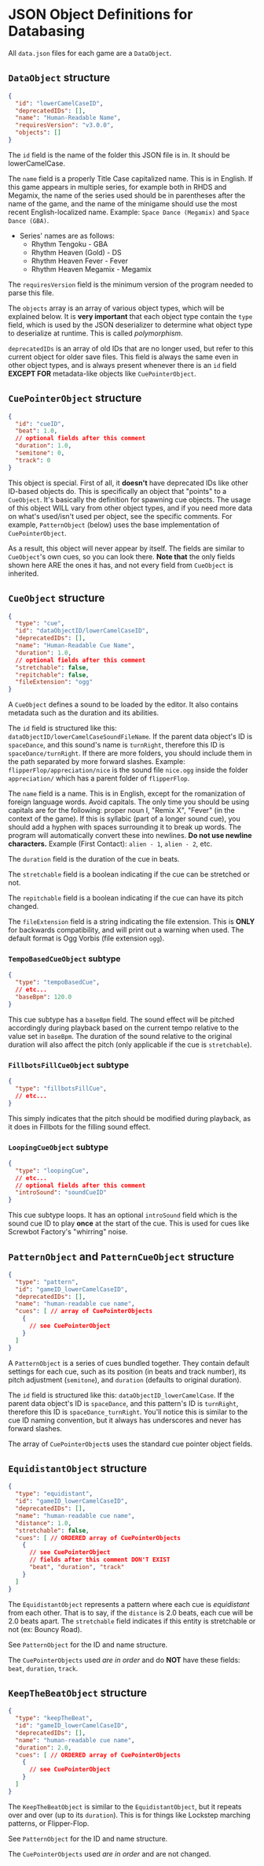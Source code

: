 # JSON Object Definitions for Databasing

All `data.json` files for each game are a `DataObject`.

## `DataObject` structure
```json
{
  "id": "lowerCamelCaseID",
  "deprecatedIDs": [],
  "name": "Human-Readable Name",
  "requiresVersion": "v3.0.0",
  "objects": []
}
```

The `id` field is the name of the folder this JSON file is in.
It should be lowerCamelCase.

The `name` field is a properly Title Case capitalized name. This is in English.
If this game appears in multiple series, for example both in RHDS and Megamix,
the name of the series used should be in parentheses after the name of the game,
and the name of the minigame should use the most recent English-localized name.
Example: `Space Dance (Megamix)` and `Space Dance (GBA)`.

* Series' names are as follows:
  * Rhythm Tengoku - GBA
  * Rhythm Heaven (Gold) - DS
  * Rhythm Heaven Fever - Fever
  * Rhythm Heaven Megamix - Megamix

The `requiresVersion` field is the minimum version of the program needed to
parse this file.

The `objects` array is an array of various object types, which will be
explained below. It is **very important** that each object type contain
the `type` field, which is used by the JSON deserializer to determine
what object type to deserialize at runtime. This is called *polymorphism*.

`deprecatedIDs` is an array of old IDs that are no longer used, but refer
to this current object for older save files. This field is always the same
even in other object types, and is always present whenever there is an
`id` field **EXCEPT FOR** metadata-like objects like `CuePointerObject`.

## `CuePointerObject` structure
```json
{
  "id": "cueID",
  "beat": 1.0,
  // optional fields after this comment
  "duration": 1.0,
  "semitone": 0,
  "track": 0
}
```

This object is special. First of all, it **doesn't** have deprecated IDs
like other ID-based objects do. This is specifically an object that
"points" to a `CueObject`. It's basically the definition for spawning
cue objects. The usage of this object WILL vary from other object types,
and if you need more data on what's used/isn't used per object, see the
specific comments. For example, `PatternObject` (below) uses the base
implementation of `CuePointerObject`.

As a result, this object will never appear by itself. The fields are similar
to `CueObject`'s own cues, so you can look there. **Note that** the only
fields shown here ARE the ones it has, and not every field from `CueObject`
is inherited.

## `CueObject` structure
```json
{
  "type": "cue",
  "id": "dataObjectID/lowerCamelCaseID",
  "deprecatedIDs": [],
  "name": "Human-Readable Cue Name",
  "duration": 1.0,
  // optional fields after this comment
  "stretchable": false,
  "repitchable": false,
  "fileExtension": "ogg"
}
```

A `CueObject` defines a sound to be loaded by the editor. It also contains
metadata such as the duration and its abilities.

The `id` field is structured like this: `dataObjectID/lowerCamelCaseSoundFileName`.
If the parent data object's ID is `spaceDance`, and this sound's name is `turnRight`,
therefore this ID is `spaceDance/turnRight`. If there are more folders, you
should include them in the path separated by more forward slashes. Example:
`flipperFlop/appreciation/nice` is the sound file `nice.ogg` inside the folder `appreciation/`
which has a parent folder of `flipperFlop`.

The `name` field is a name. This is in English, except for the
romanization of foreign language words. Avoid capitals. The only
time you should be using capitals are for the following: proper noun I,
"Remix X", "Fever" (in the context of the game).
If this is syllabic (part of a longer sound cue), you should add a hyphen with
spaces surrounding it to break up words. The program will automatically convert these
into newlines. **Do not use newline characters.**
Example (First Contact): `alien - 1`, `alien - 2`, etc.

The `duration` field is the duration of the cue in beats.

The `stretchable` field is a boolean indicating if the cue can be stretched or not.

The `repitchable` field is a boolean indicating if the cue can have its pitch changed.

The `fileExtension` field is a string indicating the file extension. This is
**ONLY** for backwards compatibility, and will print out a warning when used.
The default format is Ogg Vorbis (file extension `ogg`).

### `TempoBasedCueObject` subtype
```json
{
  "type": "tempoBasedCue",
  // etc...
  "baseBpm": 120.0
}
```

This cue subtype has a `baseBpm` field. The sound effect will be pitched
accordingly during playback based on the current tempo relative to the value
set in `baseBpm`. The duration of the sound relative to the original duration
will also affect the pitch (only applicable if the cue is `stretchable`).

### `FillbotsFillCueObject` subtype
```json
{
  "type": "fillbotsFillCue",
  // etc...
}
```

This simply indicates that the pitch should be modified during playback,
as it does in Fillbots for the filling sound effect.

### `LoopingCueObject` subtype
```json
{
  "type": "loopingCue",
  // etc...
  // optional fields after this comment
  "introSound": "soundCueID"
}
```

This cue subtype loops. It has an optional `introSound` field
which is the sound cue ID to play **once** at the start of the cue. This
is used for cues like Screwbot Factory's "whirring" noise.

## `PatternObject` and `PatternCueObject` structure
```json
{
  "type": "pattern",
  "id": "gameID_lowerCamelCaseID",
  "deprecatedIDs": [],
  "name": "human-readable cue name",
  "cues": [ // array of CuePointerObjects
    {
      // see CuePointerObject
    }
  ]
}
```

A `PatternObject` is a series of cues bundled together. They contain default
settings for each cue, such as its position (in beats and track number), its
pitch adjustment (`semitone`), and `duration` (defaults to original duration).

The `id` field is structured like this: `dataObjectID_lowerCamelCase`.
If the parent data object's ID is `spaceDance`, and this pattern's ID is `turnRight`,
therefore this ID is `spaceDance_turnRight`. You'll notice this is similar to
the cue ID naming convention, but it always has underscores and never has forward
slashes.

The array of `CuePointerObject`s uses the standard cue pointer object fields.

## `EquidistantObject` structure

```json
{
  "type": "equidistant",
  "id": "gameID_lowerCamelCaseID",
  "deprecatedIDs": [],
  "name": "human-readable cue name",
  "distance": 1.0,
  "stretchable": false,
  "cues": [ // ORDERED array of CuePointerObjects
    {
      // see CuePointerObject
      // fields after this comment DON'T EXIST
      "beat", "duration", "track"
    }
  ]
}
```

The `EquidistantObject` represents a pattern where each cue is
*equidistant* from each other. That is to say, if the `distance` is 2.0
beats, each cue will be 2.0 beats apart. The `stretchable` field indicates
if this entity is stretchable or not (ex: Bouncy Road).

See `PatternObject` for the ID and name structure.

The `CuePointerObjects` used *are in order* and do **NOT** have these fields:
`beat`, `duration`, `track`.

## `KeepTheBeatObject` structure

```json
{
  "type": "keepTheBeat",
  "id": "gameID_lowerCamelCaseID",
  "deprecatedIDs": [],
  "name": "human-readable cue name",
  "duration": 2.0,
  "cues": [ // ORDERED array of CuePointerObjects
    {
      // see CuePointerObject
    }
  ]
}
```

The `KeepTheBeatObject` is similar to the `EquidistantObject`, but it
repeats over and over (up to its `duration`). This is for things like
Lockstep marching patterns, or Flipper-Flop.

See `PatternObject` for the ID and name structure.

The `CuePointerObjects` used *are in order* and are not changed.
